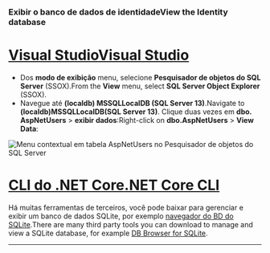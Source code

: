 ### <a name="view-the-identity-database"></a><span data-ttu-id="ae6da-101">Exibir o banco de dados de identidade</span><span class="sxs-lookup"><span data-stu-id="ae6da-101">View the Identity database</span></span>

# <a name="visual-studiotabvisual-studio"></a>[<span data-ttu-id="ae6da-102">Visual Studio</span><span class="sxs-lookup"><span data-stu-id="ae6da-102">Visual Studio</span></span>](#tab/visual-studio) 

* <span data-ttu-id="ae6da-103">Dos **modo de exibição** menu, selecione **Pesquisador de objetos do SQL Server** (SSOX).</span><span class="sxs-lookup"><span data-stu-id="ae6da-103">From the **View** menu, select **SQL Server Object Explorer** (SSOX).</span></span>
* <span data-ttu-id="ae6da-104">Navegue até **(localdb) MSSQLLocalDB (SQL Server 13)**.</span><span class="sxs-lookup"><span data-stu-id="ae6da-104">Navigate to **(localdb)MSSQLLocalDB(SQL Server 13)**.</span></span> <span data-ttu-id="ae6da-105">Clique duas vezes em **dbo. AspNetUsers** > **exibir dados**:</span><span class="sxs-lookup"><span data-stu-id="ae6da-105">Right-click on **dbo.AspNetUsers** > **View Data**:</span></span>

![Menu contextual em tabela AspNetUsers no Pesquisador de objetos do SQL Server](~/security/authentication/accconfirm/_static/ssox.png)

# <a name="net-core-clitabnetcore-cli"></a>[<span data-ttu-id="ae6da-107">CLI do .NET Core</span><span class="sxs-lookup"><span data-stu-id="ae6da-107">.NET Core CLI</span></span>](#tab/netcore-cli)

<span data-ttu-id="ae6da-108">Há muitas ferramentas de terceiros, você pode baixar para gerenciar e exibir um banco de dados SQLite, por exemplo [navegador do BD do SQLite](http://sqlitebrowser.org/).</span><span class="sxs-lookup"><span data-stu-id="ae6da-108">There are many third party tools you can download to manage and view a SQLite database, for example [DB Browser for SQLite](http://sqlitebrowser.org/).</span></span>

------